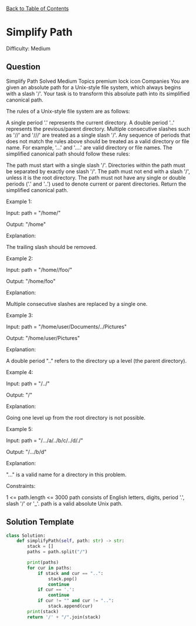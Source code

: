 [Back to Table of Contents](../README.md)

# Simplify Path
Difficulty: Medium

## Question
Simplify Path
Solved
Medium
Topics
premium lock icon
Companies
You are given an absolute path for a Unix-style file system, which always begins with a slash '/'. Your task is to transform this absolute path into its simplified canonical path.

The rules of a Unix-style file system are as follows:

A single period '.' represents the current directory.
A double period '..' represents the previous/parent directory.
Multiple consecutive slashes such as '//' and '///' are treated as a single slash '/'.
Any sequence of periods that does not match the rules above should be treated as a valid directory or file name. For example, '...' and '....' are valid directory or file names.
The simplified canonical path should follow these rules:

The path must start with a single slash '/'.
Directories within the path must be separated by exactly one slash '/'.
The path must not end with a slash '/', unless it is the root directory.
The path must not have any single or double periods ('.' and '..') used to denote current or parent directories.
Return the simplified canonical path.

 

Example 1:

Input: path = "/home/"

Output: "/home"

Explanation:

The trailing slash should be removed.

Example 2:

Input: path = "/home//foo/"

Output: "/home/foo"

Explanation:

Multiple consecutive slashes are replaced by a single one.

Example 3:

Input: path = "/home/user/Documents/../Pictures"

Output: "/home/user/Pictures"

Explanation:

A double period ".." refers to the directory up a level (the parent directory).

Example 4:

Input: path = "/../"

Output: "/"

Explanation:

Going one level up from the root directory is not possible.

Example 5:

Input: path = "/.../a/../b/c/../d/./"

Output: "/.../b/d"

Explanation:

"..." is a valid name for a directory in this problem.

 

Constraints:

1 <= path.length <= 3000
path consists of English letters, digits, period '.', slash '/' or '_'.
path is a valid absolute Unix path.

## Solution Template
```python
class Solution:
    def simplifyPath(self, path: str) -> str:
        stack = []
        paths = path.split("/")

        print(paths)
        for cur in paths:
            if stack and cur == "..":
                stack.pop()
                continue
            if cur == '.':
                continue
            if cur != "" and cur != "..":
                stack.append(cur)
        print(stack)
        return '/' + "/".join(stack)
```
